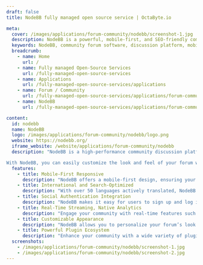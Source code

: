 ```yaml
---
draft: false
title: NodeBB fully managed open source service | OctaByte.io

meta:
  cover: /images/applications/forum-community/nodebb/screenshot-1.jpg
  description: NodeBB is a powerful, mobile-first, and SEO-friendly community discussion platform that provides real-time interactions, social authentication, and easy customization.
  keywords: NodeBB, community forum software, discussion platform, mobile-first forum, social authentication, real-time community, SEO-friendly forum, customizable forum, online community, NodeBB features
  breadcrumb:
    - name: Home
      url: /
    - name: Fully managed Open-Source Services
      url: /fully-managed-open-source-services
    - name: Applications
      url: /fully-managed-open-source-services/applications
    - name: Forum / Community
      url: /fully-managed-open-source-services/applications/forum-community
    - name: NodeBB
      url: /fully-managed-open-source-services/applications/forum-community/nodebb

content:
  id: nodebb
  name: NodeBB
  logo: /images/applications/forum-community/nodebb/logo.png
  website: https://nodebb.org/
  iframe_website: /website/applications/forum-community/nodebb
  description: "NodeBB is a high-performance community discussion platform designed for fast and reliable performance, capable of supporting even the largest and most active communities. Whether you're managing a small group or a large forum, NodeBB ensures that your discussions are seamless and engaging. The platform is fully responsive, making it perfect for mobile, tablet, and desktop devices, providing users with a consistent experience across all screen sizes.

With NodeBB, you can easily customize the look and feel of your forum with just a few clicks—whether it's colors, icons, or layout. The built-in features like real-time streaming, native analytics, and social authentication integration ensure that your community stays interactive and well-connected. Plus, NodeBB supports over 50 languages and includes SEO enhancements, making it easier for your community to grow and rank on search engines."
  features:
    - title: Mobile-First Responsive
      description: "NodeBB offers a mobile-first design, ensuring your forum looks great and works flawlessly on all devices, from phones to desktops. Whether on the go or at home, users will enjoy a seamless browsing experience."
    - title: International and Search-Optimized
      description: "With over 50 languages actively translated, NodeBB supports a global community. Built-in SEO features like human-readable URLs, semantic HTML, and microdata integration help enhance search engine rankings and reach a wider audience."
    - title: Social Authentication Integration
      description: "NodeBB makes it easy for users to sign up and log in via social media accounts like Facebook, Google, and Twitter, boosting user engagement and helping grow your community organically."
    - title: Real-Time Streaming, Native Analytics
      description: "Engage your community with real-time features such as streaming posts and instant notifications. The native analytics dashboard provides insights into user activity and content popularity, helping you optimize your community’s experience."
    - title: Customizable Appearance
      description: "NodeBB allows you to personalize your forum’s look with a simple, user-friendly interface. Customize colors, icons, and layouts to match your brand or preferences without any coding knowledge."
    - title: Powerful Plugin Ecosystem
      description: "Enhance your community with a wide variety of plugins available in NodeBB’s ecosystem. Whether it's moderation tools, additional features, or custom integrations, there's a plugin for every need, making NodeBB incredibly flexible."
  screenshots:
    - /images/applications/forum-community/nodebb/screenshot-1.jpg
    - /images/applications/forum-community/nodebb/screenshot-2.jpg
---
```

